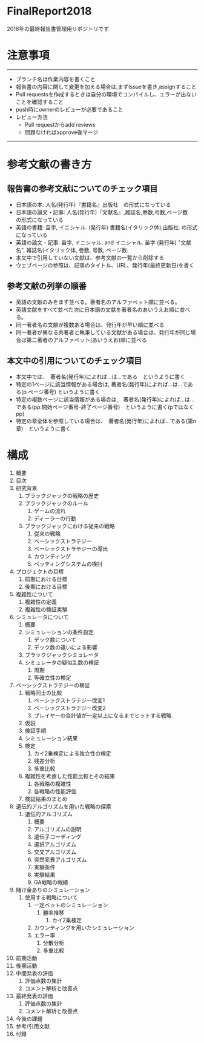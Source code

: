 # FinalReport2018
2018年の最終報告書管理用リポジトリです

# 注意事項
---
- ブランチ名は作業内容を書くこと
- 報告書の内容に関して変更を加える場合は,まずIssueを書き,assignすること
- Pull requestsを作成するときは自分の環境でコンパイルし、エラーが出ないことを確認すること
- push時にownerのレビューが必要であること
- レビュー方法
  - Pull requestからadd reviews
  - 問題なければapprove後マージ
---

# 参考文献の書き方
## 報告書の参考文献についてのチェック項目
- 日本語の本: 人名(発行年)『書籍名』出版社　の形式になっている
- 日本語の論文・記事: 人名(発行年)『文献名』,雑誌名,巻数,号数,ページ数　の形式になっている
- 英語の書籍: 苗字, イニシャル. (発行年) 書籍名(イタリック体),出版社. の形式になっている
- 英語の論文・記事: 苗字, イニシャル. and イニシャル. 苗字 (発行年) "文献名", 雑誌名(イタリック体, 巻数, 号数, ページ数.
- 本文中で引用していない文献は、参考文献の一覧から削除する
- ウェブページの参照は、記事のタイトル、URL、発行年(最終更新日)を書く

## 参考文献の列挙の順番
- 英語の文献のみをまず並べる。著者名のアルファベット順に並べる。
- 英語文献をすべて並べた次に日本語の文献を著者名のあいうえお順に並べる。
- 同一著者名の文献が複数ある場合は、発行年が早い順に並べる
- 同一著者が異なる共著者と執筆している文献がある場合は、発行年が同じ場合は第二著者のアルファベット(あいうえお)順に並べる

## 本文中の引用についてのチェック項目
- 本文中では、　著者名(発行年)によれば…は…である　というように書く
- 特定の1ページに該当情報がある場合は,  著者名(発行年)によれば…は…である(p.ページ番号) というように書く
- 特定の複数ページに該当情報がある場合は,　著者名(発行年)によれば…は…である(pp.開始ページ番号-終了ページ番号)　というように書く(pではなくpp)
- 特定の章全体を参照している場合は、　著者名(発行年)によれば…である(第n章)　というように書く

# 構成
1. 概要
1. 目次
1. 研究背景
    1. ブラックジャックの戦略の歴史
    1. ブラックジャックのルール
        1. ゲームの流れ
        1. ディーラーの行動
    1. ブラックジャックにおける従来の戦略
        1. 従来の戦略
        1. ベーシックストラテジー
        1. ベーシックストラテジーの導出
        1. カウンティング
        1. ベッティングシステムの検討
1. プロジェクトの目標
    1. 前期における目標
    1. 後期における目標
1. 複雑性について
    1. 複雑性の定義
    1. 複雑性の検証実験
1. シミュレータについて
    1. 概要
    1. シミュレーションの条件設定
        1. デック数について
        1. デック数の違いによる影響
    1. ブラックジャックシミュレータ
    1. シミュレータの疑似乱数の検証
        1. 周期
        1. 等確立性の検定
1. ベーシックストラテジーの検証
    1. 戦略同士の比較
        1. ベーシックストラテジー改変1
        1. ベーシックストラテジー改変2
        1. プレイヤーの合計値が一定以上になるまでヒットする戦略
    1. 仮説
    1. 検証手順
    1. シミュレーション結果
    1. 検定
        1. カイ2乗検定による独立性の検定
        1. 残差分析
        1. 多重比較
    1. 複雑性を考慮した性能比較とその結果
        1. 各戦略の複雑性
        1. 各戦略の性能評価
    1. 検証結果のまとめ
1. 遺伝的アルゴリズムを用いた戦略の探索
    1. 遺伝的アルゴリズム
        1. 概要
        2. アルゴリズムの説明
        3. 遺伝子コーディング
        4. 選択アルゴリズム
        5. 交叉アルゴリズム
        6. 突然変異アルゴリズム
        7. 実験条件
        8. 実験結果
        9. GA戦略の戦績
1. 賭け金ありのシミュレーション
    1. 使用する戦略について
        1. 一定ベットのシミュレーション
            1. 勝率推移
                1. カイ2乗検定
        1. カウンティングを用いたシミュレーション
        1. エラー率
            1. 分散分析
            1. 多重比較
1. 前期活動
1. 後期活動
1. 中間発表の評価
    1. 評価点数の集計
    1. コメント解析と改善点
1. 最終発表の評価
    1. 評価点数の集計
    1. コメント解析と改善点
1. 今後の課題
1. 参考/引用文献
1. 付録
